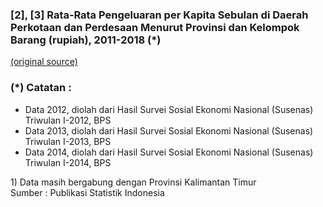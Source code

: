 ### \[2\], \[3\] Rata‑Rata Pengeluaran per Kapita Sebulan di Daerah Perkotaan dan Perdesaan Menurut Provinsi dan Kelompok Barang (rupiah), 2011-2018 (*)
[(original source)](https://www.bps.go.id/statictable/2014/09/08/945/rata-rata-pengeluaran-per-kapita-sebulan-di-daerah-perkotaan-dan-perdesaan-menurut-provinsi-dan-kelompok-barang-rupiah-2011-2018.html)


### (*) Catatan :
- Data 2012, diolah dari Hasil Survei Sosial Ekonomi Nasional (Susenas) Triwulan I-2012, BPS
- Data 2013, diolah dari Hasil Survei Sosial Ekonomi Nasional (Susenas) Triwulan I-2013, BPS
- Data 2014, diolah dari Hasil Survei Sosial Ekonomi Nasional (Susenas) Triwulan I-2014, BPS

1\) Data masih bergabung dengan Provinsi Kalimantan Timur\
Sumber : Publikasi Statistik Indonesia

